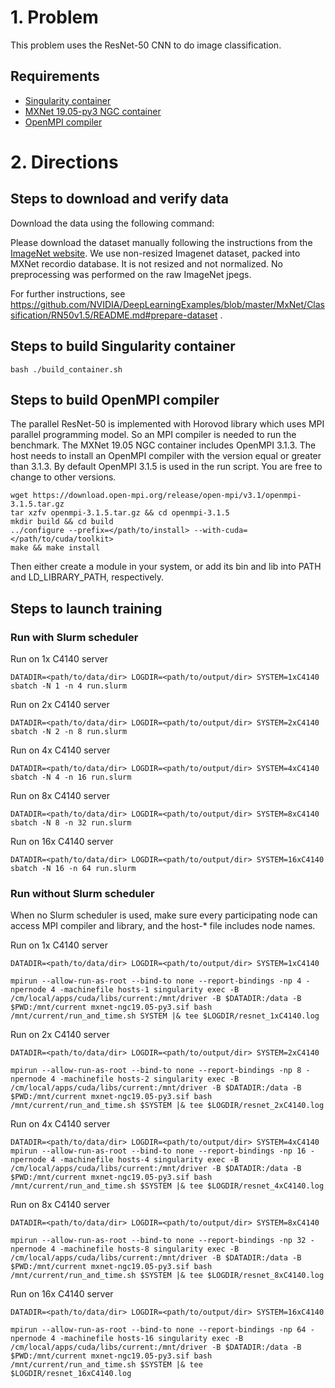 # 1. Problem

This problem uses the ResNet-50 CNN to do image classification.

## Requirements
* [Singularity container](https://github.com/sylabs/singularity)
* [MXNet 19.05-py3 NGC container](https://ngc.nvidia.com/registry/nvidia-mxnet)
* [OpenMPI compiler](https://www.open-mpi.org)

# 2. Directions
## Steps to download and verify data
Download the data using the following command:

Please download the dataset manually following the instructions from the [ImageNet website](http://image-net.org/download). We use non-resized Imagenet dataset, packed into MXNet recordio database. It is not resized and not normalized. No preprocessing was performed on the raw ImageNet jpegs.

For further instructions, see https://github.com/NVIDIA/DeepLearningExamples/blob/master/MxNet/Classification/RN50v1.5/README.md#prepare-dataset .

## Steps to build Singularity container

```
bash ./build_container.sh
```

## Steps to build OpenMPI compiler

The parallel ResNet-50 is implemented with Horovod library which uses MPI parallel programming model. So an MPI compiler is needed to run the benchmark. The MXNet 19.05 NGC container includes OpenMPI 3.1.3. The host needs to install an OpenMPI compiler with the version equal or greater than 3.1.3. By default OpenMPI 3.1.5 is used in the run script. You are free to change to other versions. 

```
wget https://download.open-mpi.org/release/open-mpi/v3.1/openmpi-3.1.5.tar.gz
tar xzfv openmpi-3.1.5.tar.gz && cd openmpi-3.1.5
mkdir build && cd build
../configure --prefix=</path/to/install> --with-cuda=</path/to/cuda/toolkit>
make && make install
```

Then either create a module in your system, or add its bin and lib into PATH and LD_LIBRARY_PATH, respectively. 

## Steps to launch training

### Run with Slurm scheduler

Run on 1x C4140 server

```
DATADIR=<path/to/data/dir> LOGDIR=<path/to/output/dir> SYSTEM=1xC4140 sbatch -N 1 -n 4 run.slurm
```
Run on 2x C4140 server

```
DATADIR=<path/to/data/dir> LOGDIR=<path/to/output/dir> SYSTEM=2xC4140 sbatch -N 2 -n 8 run.slurm
```
Run on 4x C4140 server

```
DATADIR=<path/to/data/dir> LOGDIR=<path/to/output/dir> SYSTEM=4xC4140 sbatch -N 4 -n 16 run.slurm
```
Run on 8x C4140 server

```
DATADIR=<path/to/data/dir> LOGDIR=<path/to/output/dir> SYSTEM=8xC4140 sbatch -N 8 -n 32 run.slurm
```
Run on 16x C4140 server

```
DATADIR=<path/to/data/dir> LOGDIR=<path/to/output/dir> SYSTEM=16xC4140 sbatch -N 16 -n 64 run.slurm
```

### Run without Slurm scheduler

When no Slurm scheduler is used, make sure every participating node can access MPI compiler and library, and the host-\* file includes node names.

Run on 1x C4140 server

```
DATADIR=<path/to/data/dir> LOGDIR=<path/to/output/dir> SYSTEM=1xC4140
 
mpirun --allow-run-as-root --bind-to none --report-bindings -np 4 -npernode 4 -machinefile hosts-1 singularity exec -B /cm/local/apps/cuda/libs/current:/mnt/driver -B $DATADIR:/data -B $PWD:/mnt/current mxnet-ngc19.05-py3.sif bash /mnt/current/run_and_time.sh SYSTEM |& tee $LOGDIR/resnet_1xC4140.log
```

Run on 2x C4140 server

```
DATADIR=<path/to/data/dir> LOGDIR=<path/to/output/dir> SYSTEM=2xC4140 

mpirun --allow-run-as-root --bind-to none --report-bindings -np 8 -npernode 4 -machinefile hosts-2 singularity exec -B /cm/local/apps/cuda/libs/current:/mnt/driver -B $DATADIR:/data -B $PWD:/mnt/current mxnet-ngc19.05-py3.sif bash /mnt/current/run_and_time.sh $SYSTEM |& tee $LOGDIR/resnet_2xC4140.log
```

Run on 4x C4140 server

```
DATADIR=<path/to/data/dir> LOGDIR=<path/to/output/dir> SYSTEM=4xC4140 
mpirun --allow-run-as-root --bind-to none --report-bindings -np 16 -npernode 4 -machinefile hosts-4 singularity exec -B /cm/local/apps/cuda/libs/current:/mnt/driver -B $DATADIR:/data -B $PWD:/mnt/current mxnet-ngc19.05-py3.sif bash /mnt/current/run_and_time.sh $SYSTEM |& tee $LOGDIR/resnet_4xC4140.log
```

Run on 8x C4140 server

```
DATADIR=<path/to/data/dir> LOGDIR=<path/to/output/dir> SYSTEM=8xC4140

mpirun --allow-run-as-root --bind-to none --report-bindings -np 32 -npernode 4 -machinefile hosts-8 singularity exec -B /cm/local/apps/cuda/libs/current:/mnt/driver -B $DATADIR:/data -B $PWD:/mnt/current mxnet-ngc19.05-py3.sif bash /mnt/current/run_and_time.sh $SYSTEM |& tee $LOGDIR/resnet_8xC4140.log
```
Run on 16x C4140 server

```
DATADIR=<path/to/data/dir> LOGDIR=<path/to/output/dir> SYSTEM=16xC4140 
 
mpirun --allow-run-as-root --bind-to none --report-bindings -np 64 -npernode 4 -machinefile hosts-16 singularity exec -B /cm/local/apps/cuda/libs/current:/mnt/driver -B $DATADIR:/data -B $PWD:/mnt/current mxnet-ngc19.05-py3.sif bash /mnt/current/run_and_time.sh $SYSTEM |& tee $LOGDIR/resnet_16xC4140.log
```
